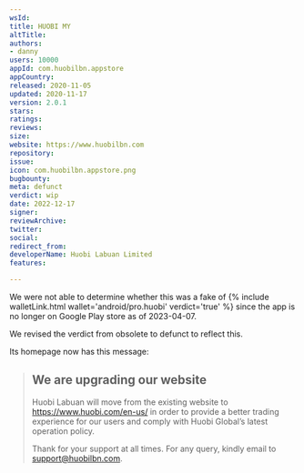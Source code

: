 ```yaml
---
wsId: 
title: HUOBI MY
altTitle: 
authors:
- danny
users: 10000
appId: com.huobilbn.appstore
appCountry: 
released: 2020-11-05
updated: 2020-11-17
version: 2.0.1
stars: 
ratings: 
reviews: 
size: 
website: https://www.huobilbn.com
repository: 
issue: 
icon: com.huobilbn.appstore.png
bugbounty: 
meta: defunct
verdict: wip
date: 2022-12-17
signer: 
reviewArchive: 
twitter: 
social: 
redirect_from: 
developerName: Huobi Labuan Limited
features: 

---
```


We were not able to determine whether this was a fake of {% include walletLink.html wallet='android/pro.huobi' verdict='true' %} since the app is no longer on Google Play store as of 2023-04-07. 

We revised the verdict from obsolete to defunct to reflect this. 

Its homepage now has this message: 

> ## We are upgrading our website
> 
> Huobi Labuan will move from the existing website to https://www.huobi.com/en-us/ in order to provide a better trading experience for our users and comply with Huobi Global’s latest operation policy.
>
> Thank for your support at all times. For any query, kindly email to support@huobilbn.com.

